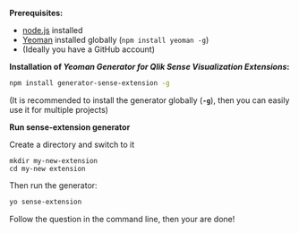 **Prerequisites:**

- [node.js](https://nodejs.org/) installed
- [Yeoman](http://yeoman.io/) installed globally (`npm install yeoman -g`)
- (Ideally you have a GitHub account)

**Installation of _Yeoman Generator for Qlik Sense Visualization Extensions_:**

```bash
npm install generator-sense-extension -g
```
(It is recommended to install the generator globally (**`-g`**), then you can easily use it for multiple projects)

**Run sense-extension generator**

Create a directory and switch to it

```
mkdir my-new-extension
cd my-new extension
```
Then run the generator:
```bash 
yo sense-extension
```

Follow the question in the command line, then your are done!
